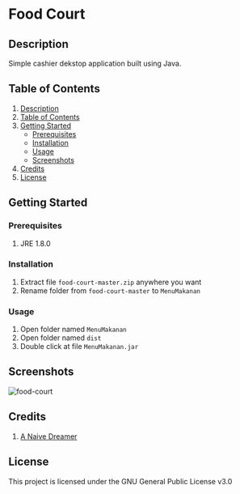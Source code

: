 # Food Court

## Description

Simple cashier dekstop application built using Java.

## Table of Contents

1. [Description](#description)
2. [Table of Contents](#table-of-contents)
3. [Getting Started](#getting-started)
   - [Prerequisites](#prerequisites)
   - [Installation](#installation)
   - [Usage](#usage)
   - [Screenshots](#screenshots)
4. [Credits](#credits)
5. [License](#license)

## Getting Started

### Prerequisites

1. JRE 1.8.0

### Installation 

1. Extract file ```food-court-master.zip``` anywhere you want
2. Rename folder from ```food-court-master``` to ```MenuMakanan```

### Usage

1. Open folder named ```MenuMakanan```
2. Open folder named ```dist```
3. Double click at file ```MenuMakanan.jar```

## Screenshots

![food-court](https://justanaivedreamer.files.wordpress.com/2018/12/food-court.png)

## Credits

1. [A Naive Dreamer](https://github.com/A-Naive-Dreamer)

## License

This project is licensed under the GNU General Public License v3.0
